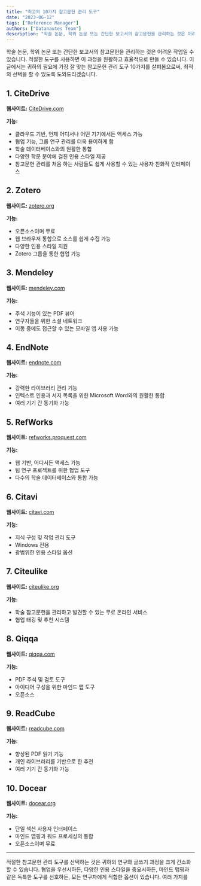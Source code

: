 ```yaml
---
title: "최고의 10가지 참고문헌 관리 도구"
date: "2023-06-12"
tags: ["Reference Manager"]
authors: ["Datanautes Team"]
description: "학술 논문, 학위 논문 또는 간단한 보고서의 참고문헌을 관리하는 것은 어려운 작업일 수 있습니다. 적절한 도구를 사용하면 이 과정을 원활하고 효율적으로 만들 수 있습니다. 이 글에서는 귀하의 필요에 가장 잘 맞는 참고문헌 관리 도구 10가지를 살펴봄으로써, 최적의 선택을 할 수 있도록 도와드리겠습니다."
---
```


학술 논문, 학위 논문 또는 간단한 보고서의 참고문헌을 관리하는 것은 어려운 작업일 수 있습니다. 적절한 도구를 사용하면 이 과정을 원활하고 효율적으로 만들 수 있습니다. 이 글에서는 귀하의 필요에 가장 잘 맞는 참고문헌 관리 도구 10가지를 살펴봄으로써, 최적의 선택을 할 수 있도록 도와드리겠습니다.

## 1. **CiteDrive**

**웹사이트:** [CiteDrive.com](https://citedrive.com/)

**기능:**

- 클라우드 기반, 언제 어디서나 어떤 기기에서든 액세스 가능
- 협업 기능, 그룹 연구 관리를 더욱 용이하게 함
- 학술 데이터베이스와의 원활한 통합
- 다양한 학문 분야에 걸친 인용 스타일 제공
- 참고문헌 관리를 처음 하는 사람들도 쉽게 사용할 수 있는 사용자 친화적 인터페이스

## 2. **Zotero**

**웹사이트:** [zotero.org](https://www.zotero.org/)

**기능:**

- 오픈소스이며 무료
- 웹 브라우저 통합으로 소스를 쉽게 수집 가능
- 다양한 인용 스타일 지원
- Zotero 그룹을 통한 협업 가능

## 3. **Mendeley**

**웹사이트:** [mendeley.com](https://www.mendeley.com/)

**기능:**

- 주석 기능이 있는 PDF 뷰어
- 연구자들을 위한 소셜 네트워크
- 이동 중에도 접근할 수 있는 모바일 앱 사용 가능

## 4. **EndNote**

**웹사이트:** [endnote.com](https://www.endnote.com/)

**기능:**

- 강력한 라이브러리 관리 기능
- 인텍스트 인용과 서지 목록을 위한 Microsoft Word와의 원활한 통합
- 여러 기기 간 동기화 가능

## 5. **RefWorks**

**웹사이트:** [refworks.proquest.com](https://refworks.proquest.com/)

**기능:**

- 웹 기반, 어디서든 액세스 가능
- 팀 연구 프로젝트를 위한 협업 도구
- 다수의 학술 데이터베이스와 통합 가능

## 6. **Citavi**

**웹사이트:** [citavi.com](https://www.citavi.com/)

**기능:**

- 지식 구성 및 작업 관리 도구
- Windows 전용
- 광범위한 인용 스타일 옵션

## 7. **Citeulike**

**웹사이트:** [citeulike.org](http://www.citeulike.org/)

**기능:**

- 학술 참고문헌을 관리하고 발견할 수 있는 무료 온라인 서비스
- 협업 태깅 및 추천 시스템

## 8. **Qiqqa**

**웹사이트:** [qiqqa.com](https://www.qiqqa.com/)

**기능:**

- PDF 주석 및 검토 도구
- 아이디어 구성을 위한 마인드 맵 도구
- 오픈소스

## 9. **ReadCube**

**웹사이트:** [readcube.com](https://www.readcube.com/)

**기능:**

- 향상된 PDF 읽기 기능
- 개인 라이브러리를 기반으로 한 추천
- 여러 기기 간 동기화 가능

## 10. **Docear**

**웹사이트:** [docear.org](http://www.docear.org/)

**기능:**

- 단일 섹션 사용자 인터페이스
- 마인드 맵핑과 워드 프로세싱의 통합
- 오픈소스이며 무료

---

적절한 참고문헌 관리 도구를 선택하는 것은 귀하의 연구와 글쓰기 과정을 크게 간소화할 수 있습니다. 협업을 우선시하든, 다양한 인용 스타일을 중요시하든, 마인드 맵핑과 같은 독특한 도구를 선호하든, 모든 연구자에게 적합한 옵션이 있습니다. 여러 가지를
